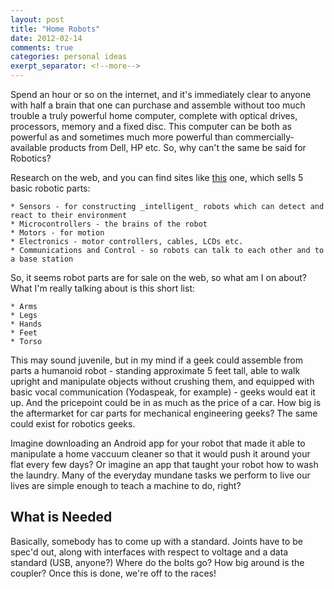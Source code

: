 ```yaml
---
layout: post
title: "Home Robots"
date: 2012-02-14 
comments: true
categories: personal ideas
exerpt_separator: <!--more-->
---
```


Spend an hour or so on the internet, and it's immediately clear to anyone with half a brain that one can purchase and assemble without too much trouble a truly powerful home computer, complete with optical drives, processors, memory and a fixed disc.  This computer can be both as powerful as and sometimes much more powerful than commercially-available products from Dell, HP etc.  So, why can't the same be said for Robotics?
<!-- more -->

Research on the web, and you can find sites like [this][robot-parts] one, which sells 5 basic robotic parts:

    * Sensors - for constructing _intelligent_ robots which can detect and react to their environment
    * Microcontrollers - the brains of the robot
    * Motors - for motion
    * Electronics - motor controllers, cables, LCDs etc.
    * Communications and Control - so robots can talk to each other and to a base station

So, it seems robot parts are for sale on the web, so what am I on about?  What I'm really talking about is this short list:

    * Arms
    * Legs
    * Hands
    * Feet
    * Torso

This may sound juvenile, but in my mind if a geek could assemble from parts a humanoid robot - standing approximate 5 feet tall, able to walk upright and manipulate objects without crushing them, and equipped with basic vocal communication (Yodaspeak, for example) - geeks would eat it up.  And the pricepoint could be in as much as the price of a car.  How big is the aftermarket for car parts for mechanical engineering geeks?  The same could exist for robotics geeks.

Imagine downloading an Android app for your robot that made it able to manipulate a home vaccuum cleaner so that it would push it around your flat every few days?  Or imagine an app that taught your robot how to wash the laundry.  Many of the everyday mundane tasks we perform to live our lives are simple enough to teach a machine to do, right?

## What is Needed

Basically, somebody has to come up with a standard.  Joints have to be spec'd out, along with interfaces with respect to voltage and a data standard (USB, anyone?)  Where do the bolts go?  How big around is the coupler?  Once this is done, we're off to the races!

[robot-parts]: http://www.robotshop.com